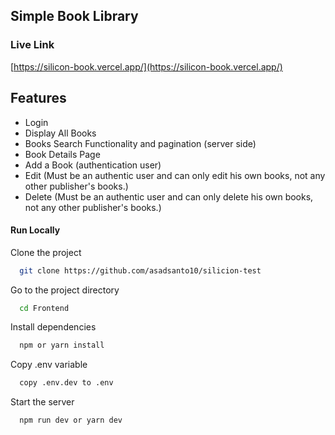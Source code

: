
## Simple Book Library

### Live Link
[https://silicon-book.vercel.app/](https://silicon-book.vercel.app/)

## Features
- Login
- Display All Books
- Books Search Functionality and pagination (server side)
- Book Details Page
- Add a Book (authentication user)
- Edit (Must be an authentic user and can only edit his own books, not any other publisher's books.)
- Delete (Must be an authentic user and can only delete his own books, not any other publisher's books.)


#### Run Locally

Clone the project

```bash
  git clone https://github.com/asadsanto10/silicion-test
```

Go to the project directory

```bash
  cd Frontend
```

Install dependencies

```bash
  npm or yarn install
```
Copy .env variable

```bash
  copy .env.dev to .env
```

Start the server

```bash
  npm run dev or yarn dev
```
